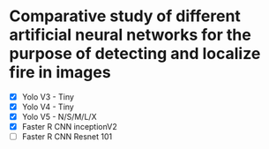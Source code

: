 # Comparative study of different artificial neural networks for the purpose of detecting and localize fire in images

- [x] Yolo V3 - Tiny
- [x] Yolo V4 - Tiny
- [x] Yolo V5 - N/S/M/L/X
- [x] Faster R CNN inceptionV2
- [ ] Faster R CNN Resnet 101
